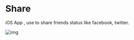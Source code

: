 Share
=====

iOS App , use to share friends status like facebook, twitter.

![img](https://github.com/lzwjava/Share/blob/master/readme/screenshot.png)
